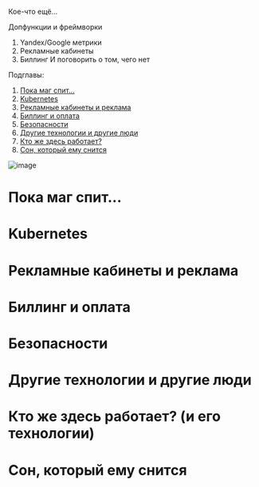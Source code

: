 Кое-что ещё...

Допфункции и фреймворки
1. Yandex/Google метрики
2. Рекламные кабинеты
3. Биллинг
И поговорить о том, чего нет

Подглавы:

1. [Пока маг спит...](#история)
2. [Kubernetes](#kuber)
3. [Рекламные кабинеты и реклама](#adv)
4. [Биллинг и оплата](#billing) 
5. [Безопасности](#secur)
6. [Другие технологии и другие люди](#other)
7. [Кто же здесь работает?](#кто-работает)
8. [Сон, который ему снится](#завершение)


![image](https://github.com/user-attachments/assets/514d67ba-13c5-43be-a3e8-75f6aa36f8aa)



<a id="история"></a>
# Пока маг спит...

<a id="kuber"></a>
# Kubernetes

<a id="adv"></a>
# Рекламные кабинеты и реклама

<a id="billing"></a>
# Биллинг и оплата

<a id="secur"></a>
# Безопасности

<a id="other"></a>
# Другие технологии и другие люди

<a id="кто-работает"></a>
# Кто же здесь работает? (и его технологии)

<a id="завершение"></a>
# Сон, который ему снится

